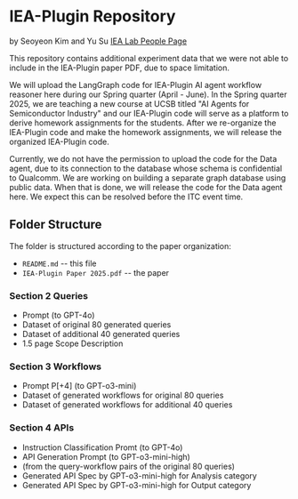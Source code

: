 # IEA-Plugin Repository
by Seoyeon Kim and Yu Su
[IEA Lab People Page](https://iea.ece.ucsb.edu/people/)

This repository contains additional experiment data that we were not able to include in the IEA-Plugin paper PDF, due to space limitation.

We will upload the LangGraph code for IEA-Plugin AI agent workflow reasoner here during our Spring quarter (April - June). In the Spring quarter 2025, we are teaching a new course at UCSB titled "AI Agents for Semiconductor Industry" and our IEA-Plugin code will serve as a platform to derive homework assignments for the students. After we re-organize the IEA-Plugin code and make the homework assignments, we will release the organized IEA-Plugin code.

Currently, we do not have the permission to upload the code for the Data agent, due to its connection to the database whose schema is confidential to Qualcomm. We are working on building a separate graph database using public data. When that is done, we will release the code for the Data agent here. We expect this can be resolved before the ITC event time.

## Folder Structure

The folder is structured according to the paper organization:

- `README.md` -- this file
- `IEA-Plugin Paper 2025.pdf` -- the paper

### Section 2 Queries
- Prompt (to GPT-4o)
- Dataset of original 80 generated queries
- Dataset of additional 40 generated queries
- 1.5 page Scope Description

### Section 3 Workflows
- Prompt P[+4] (to GPT-o3-mini)
- Dataset of generated workflows for original 80 queries
- Dataset of generated workflows for additional 40 queries

### Section 4 APIs
- Instruction Classification Promt (to GPT-4o)
- API Generation Prompt (to GPT-o3-mini-high)
- (from the query-workflow pairs of the original 80 queries)
- Generated API Spec by GPT-o3-mini-high for Analysis category
- Generated API Spec by GPT-o3-mini-high for Output category

